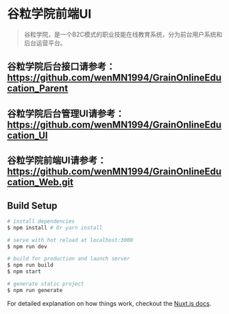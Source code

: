 # 谷粒学院前端UI

> 谷粒学院，是一个B2C模式的职业技能在线教育系统，分为前台用户系统和后台运营平台。

## 谷粒学院后台接口请参考：https://github.com/wenMN1994/GrainOnlineEducation_Parent
## 谷粒学院后台管理UI请参考：https://github.com/wenMN1994/GrainOnlineEducation_UI
## 谷粒学院前端UI请参考：https://github.com/wenMN1994/GrainOnlineEducation_Web.git

## Build Setup

``` bash
# install dependencies
$ npm install # Or yarn install

# serve with hot reload at localhost:3000
$ npm run dev

# build for production and launch server
$ npm run build
$ npm start

# generate static project
$ npm run generate
```

For detailed explanation on how things work, checkout the [Nuxt.js docs](https://github.com/nuxt/nuxt.js).

